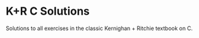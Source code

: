 K+R C Solutions
===============

Solutions to all exercises in the classic Kernighan + Ritchie textbook on C.
